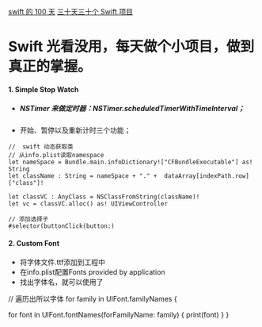 [swift 的 100 天](http://samvlu.com/index.html)
[三十天三十个 Swift 项目](http://www.jianshu.com/p/52032bc4cbe4)
# Swift 光看没用，每天做个小项目，做到真正的掌握。
#### 1. Simple Stop Watch  
 * ##### NSTimer 来做定时器：NSTimer.scheduledTimerWithTimeInterval；
 * 开始、暂停以及重新计时三个功能；   
 
 ```
 //  swift 动态获取类
 // 从info.plist读取namespace
 let nameSpace = Bundle.main.infoDictionary!["CFBundleExecutable"] as! String
 let className : String = nameSpace + "." +  dataArray[indexPath.row]["class"]!
 
 let classVC : AnyClass = NSClassFromString(className)!
 let vc = classVC.alloc() as! UIViewController  
 
 // 添加选择子
 #selector(buttonClick(button:)    
 ```
 #### 2. Custom Font  
 * 将字体文件.ttf添加到工程中
 * 在info.plist配置Fonts provided by application
 * 找出字体名，就可以使用了  
 
 // 遍历出所以字体
 for family in UIFont.familyNames {
 
 for font in UIFont.fontNames(forFamilyName: family) {
 print(font)
 }
 }
